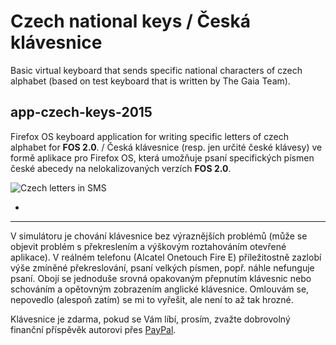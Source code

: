 Czech national keys / Česká klávesnice
===
Basic virtual keyboard that sends specific national characters of czech alphabet (based on test keyboard that is written by The Gaia Team).

app-czech-keys-2015
---
Firefox OS keyboard application for writing specific letters of czech alphabet for <b>FOS 2.0</b>. / Česká klávesnice (resp. jen určité české klávesy) ve formě aplikace pro Firefox OS, která umožňuje psaní specifických písmen české abecedy na nelokalizovaných verzích <b>FOS 2.0</b>.

![Czech letters in SMS](https://db.tt/keZgyL9G)

*
---
V simulátoru je chování klávesnice bez výraznějších problémů (může se objevit problém s překreslením a výškovým roztahováním otevřené aplikace). V reálném telefonu (Alcatel Onetouch Fire E) příležitostně zazlobí výše zmíněné překreslování, psaní velkých písmen, popř. náhle nefunguje psaní. Obojí se jednoduše srovná opakovaným přepnutím klávesnic nebo schováním a opětovným zobrazením anglické klávesnice. Omlouvám se, nepovedlo (alespoň zatím) se mi to vyřešit, ale není to až tak hrozné.

Klávesnice je zdarma, pokud se Vám líbí, prosím, zvažte dobrovolný finanční příspěvěk autorovi přes <a href="https://www.paypal.com/cgi-bin/webscr?cmd=_s-xclick&hosted_button_id=94FYHC5LPMZ4S">PayPal</a>.
